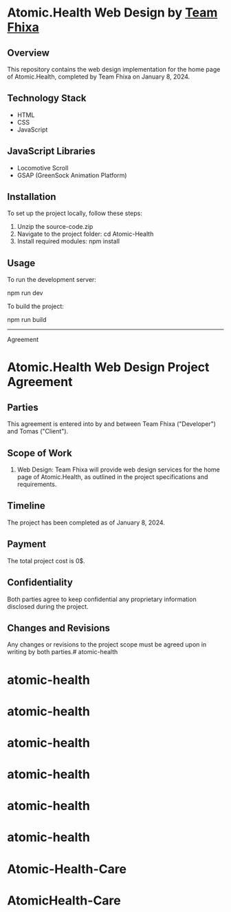 # Atomic.Health Web Design by [Team Fhixa](https://fhixa.com)

## Overview

This repository contains the web design implementation for the home page of Atomic.Health, completed by Team Fhixa on January 8, 2024.

## Technology Stack

- HTML
- CSS
- JavaScript

## JavaScript Libraries

- Locomotive Scroll
- GSAP (GreenSock Animation Platform)

## Installation

To set up the project locally, follow these steps:
1. Unzip the source-code.zip
2. Navigate to the project folder: cd Atomic-Health
3. Install required modules: npm install

## Usage

To run the development server:


npm run dev


To build the project:


npm run build


---

Agreement

# Atomic.Health Web Design Project Agreement

## Parties

This agreement is entered into by and between Team Fhixa ("Developer") and Tomas ("Client").

## Scope of Work

1. Web Design: Team Fhixa will provide web design services for the home page of Atomic.Health, as outlined in the project specifications and requirements.


## Timeline

The project has been completed as of January 8, 2024.

## Payment

The total project cost is 0$.


## Confidentiality

Both parties agree to keep confidential any proprietary information disclosed during the project.

## Changes and Revisions

Any changes or revisions to the project scope must be agreed upon in writing by both parties.# atomic-health
# atomic-health
# atomic-health
# atomic-health
# atomic-health
# atomic-health
# atomic-health
# Atomic-Health-Care
# AtomicHealth-Care
